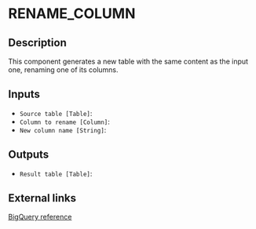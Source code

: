 
# RENAME_COLUMN
## Description

 This component generates a new table with the same content as the input one, renaming
 one of its columns.
 
## Inputs
* `Source table [Table]`: 
* `Column to rename [Column]`: 
* `New column name [String]`: 

## Outputs
* `Result table [Table]`: 

## External links
[BigQuery reference](https://cloud.google.com/bigquery/docs/reference/standard-sql/data-definition-language#alter_table_rename_column_statement)
      
